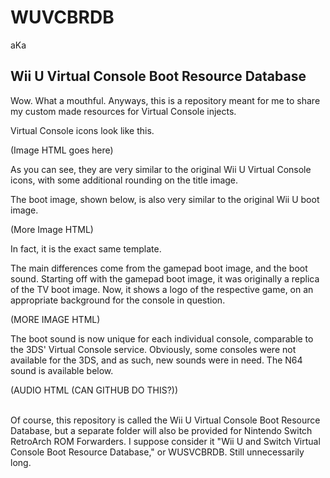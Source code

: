 # WUVCBRDB
aKa
## Wii U Virtual Console Boot Resource Database
Wow. What a mouthful. Anyways, this is a repository meant for me to share my custom made resources for Virtual Console injects.

Virtual Console icons look like this.

(Image HTML goes here)

As you can see, they are very similar to the original Wii U Virtual Console icons, with some additional rounding on the title image.

The boot image, shown below, is also very similar to the original Wii U boot image.

(More Image HTML)

In fact, it is the exact same template.

The main differences come from the gamepad boot image, and the boot sound.
Starting off with the gamepad boot image, it was originally a replica of the TV boot image. Now, it shows a logo of the respective game, on an appropriate background for the console in question.

(MORE IMAGE HTML)

The boot sound is now unique for each individual console, comparable to the 3DS' Virtual Console service. Obviously, some consoles were not available for the 3DS, and as such, new sounds were in need. The N64 sound is available below.

(AUDIO HTML (CAN GITHUB DO THIS?))

<br/>
Of course, this repository is called the Wii U Virtual Console Boot Resource Database, but a separate folder will also be provided for Nintendo Switch RetroArch ROM Forwarders. I suppose consider it "Wii U and Switch Virtual Console Boot Resource Database," or WUSVCBRDB. Still unnecessarily long.
